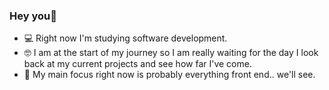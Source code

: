 ### Hey you👋


- 💻 Right now I'm studying software development.
- 🤓 I am at the start of my journey so I am really waiting for the day I look back at my current projects and see how far I've come.
- 📌 My main focus right now is probably everything front end.. we'll see.




<!--
**awrelyah/awrelyah** is a ✨ _special_ ✨ repository because its `README.md` (this file) appears on your GitHub profile.

Here are some ideas to get you started:

- 🔭 I’m currently working on ...
- 🌱 I’m currently learning ...
- 👯 I’m looking to collaborate on ...
- 🤔 I’m looking for help with ...
- 💬 Ask me about ...
- 📫 How to reach me: ...
- 😄 Pronouns: ...
- ⚡ Fun fact: ...
-->
